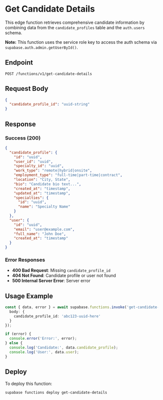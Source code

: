 # Get Candidate Details

This edge function retrieves comprehensive candidate information by combining data from the `candidate_profiles` table and the `auth.users` schema.

**Note:** This function uses the service role key to access the auth schema via `supabase.auth.admin.getUserById()`.

## Endpoint

`POST /functions/v1/get-candidate-details`

## Request Body

```json
{
  "candidate_profile_id": "uuid-string"
}
```

## Response

### Success (200)

```json
{
  "candidate_profile": {
    "id": "uuid",
    "user_id": "uuid",
    "specialty_id": "uuid",
    "work_type": "remote|hybrid|onsite",
    "employment_type": "full-time|part-time|contract",
    "location": "City, State",
    "bio": "Candidate bio text...",
    "created_at": "timestamp",
    "updated_at": "timestamp",
    "specialties": {
      "id": "uuid",
      "name": "Specialty Name"
    }
  },
  "user": {
    "id": "uuid",
    "email": "user@example.com",
    "full_name": "John Doe",
    "created_at": "timestamp"
  }
}
```

### Error Responses

- **400 Bad Request**: Missing `candidate_profile_id`
- **404 Not Found**: Candidate profile or user not found
- **500 Internal Server Error**: Server error

## Usage Example

```typescript
const { data, error } = await supabase.functions.invoke('get-candidate-details', {
  body: {
    candidate_profile_id: 'abc123-uuid-here'
  }
});

if (error) {
  console.error('Error:', error);
} else {
  console.log('Candidate:', data.candidate_profile);
  console.log('User:', data.user);
}
```

## Deploy

To deploy this function:

```bash
supabase functions deploy get-candidate-details
```
